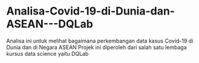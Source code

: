 # Analisa-Covid-19-di-Dunia-dan-ASEAN---DQLab
Analisa ini untuk melihat bagaimana perkembangan data kasus Covid-19 di Dunia dan di Negara ASEAN
Projek ini diperoleh dari salah satu lembaga kursus data science yaitu DQLab
